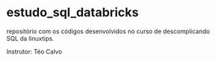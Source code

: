 # estudo_sql_databricks
repositório com os códigos desenvolvidos no curso de descomplicando SQL da linuxtips.

Instrutor: Téo Calvo
